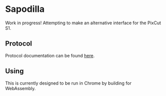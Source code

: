 # Sapodilla

Work in progress! Attempting to make an alternative interface for the PixCut S1.

## Protocol

Protocol documentation can be found [here](protocol.md).

## Using

This is currently designed to be run in Chrome by building for WebAssembly.
